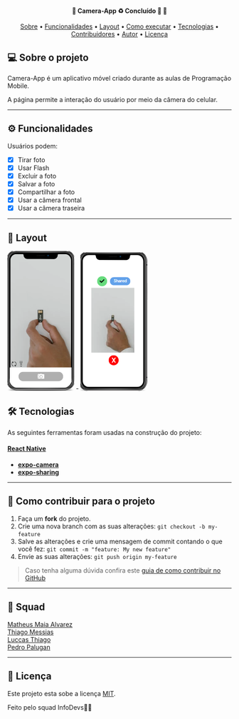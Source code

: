 <h4 align="center"> 
	🚧  Camera-App ♻️ Concluído 🚀 🚧
</h4>

<p align="center">
 <a href="#-sobre-o-projeto">Sobre</a> •
 <a href="#-funcionalidades">Funcionalidades</a> •
 <a href="#-layout">Layout</a> • 
 <a href="#-como-executar-o-projeto">Como executar</a> • 
 <a href="#-tecnologias">Tecnologias</a> • 
 <a href="#-contribuidores">Contribuidores</a> • 
 <a href="#-autor">Autor</a> • 
 <a href="#user-content--licença">Licença</a>
</p>

## 💻 Sobre o projeto

Camera-App é um aplicativo móvel criado durante as aulas de Programação Mobile.

A página permite a interação do usuário por meio da câmera do celular.

---

## ⚙️ Funcionalidades

Usuários podem: 
- [x] Tirar foto
- [x] Usar Flash 
- [x] Excluir a foto
- [x] Salvar a foto
- [x] Compartilhar a foto
- [x] Usar a câmera frontal
- [x] Usar a câmera traseira
---

## 🎨 Layout

![1](https://github.com/MatheusAlvarez/Camera-App/blob/main/_assets/001.png) - ![2](https://github.com/MatheusAlvarez/Camera-App/blob/main/_assets/002.png)

## 🛠 Tecnologias

As seguintes ferramentas foram usadas na construção do projeto:

#### [React Native](https://reactnative.dev)

-   **[expo-camera](https://reactnative.dev)**
-   **[expo-sharing](https://docs.expo.dev/versions/latest/sdk/sharing/)**

---

## 💪 Como contribuir para o projeto

1. Faça um **fork** do projeto.
2. Crie uma nova branch com as suas alterações: `git checkout -b my-feature`
3. Salve as alterações e crie uma mensagem de commit contando o que você fez: `git commit -m "feature: My new feature"`
4. Envie as suas alterações: `git push origin my-feature`
> Caso tenha alguma dúvida confira este [guia de como contribuir no GitHub](./CONTRIBUTING.md)

---

## 🦸 Squad

<a href="https://br.linkedin.com/in/matheus-maia-alvarez-">
Matheus Maia Alvarez</a>
 <br />
 
 <a href="https://github.com/Thmsantos">
Thiago Messias</a>
 <br />
 
 <a href="https://github.com/LuccasThiago">
Luccas Thiago</a>
 <br />
 
 <a href="https://github.com/pedropalugan">
Pedro Palugan</a>
 <br />
 
---

## 📝 Licença

Este projeto esta sobe a licença [MIT](./LICENSE).

Feito pelo squad InfoDevs👋🏽
  
